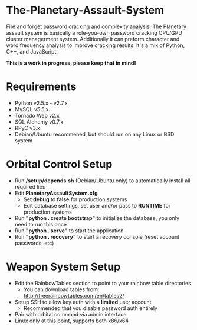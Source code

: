 The-Planetary-Assault-System
============================
Fire and forget password cracking and complexity analysis.  The Planetary assault system is basically a role-you-own password cracking CPU/GPU cluster managerment system.  Additionally it can preform character and word frequency analysis to improve cracking results.  It's a mix of Python, C++, and JavaScript. 

__This is a work in progress, please keep that in mind!__

Requirements
===============
* Python v2.5.x - v2.7.x
* MySQL v5.5.x
* Tornado Web v2.x
* SQL Alchemy v0.7.x
* RPyC v3.x
* Debian/Ubuntu recommened, but should run on any Linux or BSD system

Orbital Control Setup
=====================
* Run __/setup/depends.sh__ (Debian/Ubuntu only) to automatically install all required libs
* Edit __PlanetaryAssaultSystem.cfg__
	* Set __debug__ to __false__ for production systems
	* Edit database settings, set user and/or pass to __RUNTIME__ for production systems
* Run __"python . create bootstrap"__ to initialize the database, you only need to run this once
* Run __"python . serve"__ to start the application
* Run __"python . recovery"__  to start a recovery console (reset account passwords, etc)

Weapon System Setup
====================
* Edit the RainbowTables section to point to your rainbow table directories
	* You can download tables from: http://freerainbowtables.com/en/tables2/
* Setup SSH to allow key auth with a __limited__ user account
	* Recommended that you disable password auth entirely
* Pair with orbital command via admin interface
* Linux only at this point, supports both x86/x64
